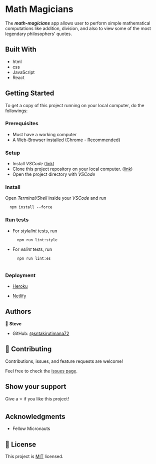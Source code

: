 # Math Magicians

The _**math-magicians**_ app allows user to perform simple mathematical computations like addition, division, and also to view some of the most legendary philosophers' quotes.


## Built With

- html
- css
- JavaScript
- React


## Getting Started

To get a copy of this project running on your local computer, do the followings:

### Prerequisites

- Must have a working computer
- A Web-Browser installed (Chrome - Recommended)

### Setup

- Install _VSCode_ ([link](https://code.visualstudio.com/download))
- Clone this project repository on your local computer. ([link](../../))
- Open the project directory with _VSCode_

### Install

Open _Terminal/Shell_ inside your _VSCode_ and run
  ```
    npm install --force
  ```

### Run tests

- For _stylelint_ tests, run
  ```
    npm run lint:style
  ```
- For _eslint_ tests, run
  ```
    npm run lint:es


### Deployment

- <a href="https://math-magicians-72.herokuapp.com/" target=_blank title="Heroku">Heroku</a>

- <a href="https://math-magicians-72.netlify.app/" target=_blank title="Netlify">Netlify</a>


## Authors

👤 **Steve**

- GitHub: [@sntakirutimana72](../../../)

## 🤝 Contributing

Contributions, issues, and feature requests are welcome!

Feel free to check the [issues page](../../issues/).

## Show your support

Give a ⭐️ if you like this project!

## Acknowledgments

- Fellow Micronauts

## 📝 License

This project is [MIT](https://github.com/sntakirutimana72/math-magicians/blob/main/LICENSE) licensed.
